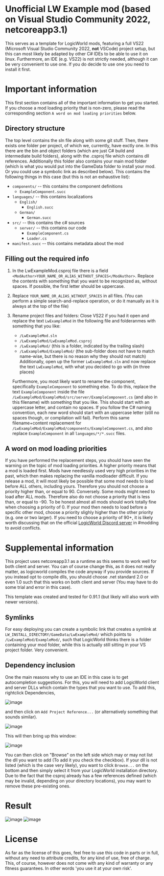 # Unofficial LW Example mod (based on Visual Studio Community 2022, netcoreapp3.1)
This serves as a template for LogicWorld mods, featuring a full VS22 (Microsoft Visual Studio Community 2022, **not** VSCode) project setup, but this can most likely be adapted by other C# IDEs to be able to use it on linux. Furthermore, an IDE (e.g. VS22) is not strictly needed, although it can be very convenient to use one. If you do decide to use one you need to install it first.


# Important information
This first section contains all of the important information to get you started. If you choose a mod loading priority that is non-zero, please read the corresponding section `A word on mod loading priorities` below.

## Directory structure
The top level contains the sln file along with some git stuff. Then, there exists one folder per project, of which we, currently, have exctly one.
In this there are the bin and object folders (which are just C# build and intermediate build folders), along with the .csproj file which contains dll references.
Additionally this folder also contains your main mod folder (which is what you would put into the GameData folder to install your mod. Or you could use a symbolic link as described below).
This contains the following things in this case (but this is not an exhaustive list):
- `components/` -- this contains the component definitions
    - `ExampleComponent.succ`
- `languages/` -- this contains localizations
    - `English/`
        - `English.succ`
    - `German/`
        - `German.succ`
- `src/` -- this contains the c# sources
    - `server/` -- this contains our code
        - `ExampleComponent.cs`
        - `Loader.cs`
- `manifest.succ` -- this contains metadata about the mod

## Filling out the required info
1. In the LwExampleMod.csproj file there is a field `<ModAuthor>YOUR_NAME_OR_ALIAS_WITHOUT_SPACES</ModAuthor>`. Replace the contents with something that you want to be recognized as, without spaces. If possible, the first letter should be uppercase.
2. Replace `YOUR_NAME_OR_ALIAS_WITHOUT_SPACES` in all files. (You can perform a simple search-and-replace operation, or do it manually as it is always at the top of the file)
3. Rename project files and folders:
    Close VS22 if you had it open and replace the text `LwExampleMod` in the following file and folderanmes with something that you like:
    - `/LwExampleMod.sln`
    - `/LwExampleMod/LwExampleMod.csproj`
    - `/LwExampleMod/` (this is a folder, indicated by the trailing slash)
    - `/LwExampleMod/ExampleMod/` (the sub-folder does not have to match name-wise, but there is no reason why they should not match)
    Additionally, open up the former `LwExampleMod.sln` and now replace the text `LwExampleMod`, with what you decided to go with (in three places)

    Furthermore, you most likely want to rename the component, specifically `ExampleComponent` to something else. To do this, replace the text `ExampleComponent` inside the file `/LwExampleMod/ExampleMod/src/server/ExampleComponent.cs` (and also in this filename) with something that you like. This should start with an uppercase letter, and contain no spaces. If you follow the C# naming convention, each new word should start with an uppercase letter (still no spaces though, or compilation will fail).
    Perform this same filename+content replacement for `/LwExampleMod/ExampleMod/components/ExampleComponent.cs`, and also replace `ExampleComponent` in all `languages/*/*.succ` files.

## A word on mod loading priorities
If you have performed the replacement steps, you should have seen the warning on the topic of mod loading priorities. A higher priority means that a mod is loaded first. Mods have needlessly used very high priorities in the past, which then makes replacing the vanilla modloader difficult. If you release a mod, it will most likely be possible that some mod needs to load before ALL others, including yours. Therefore you should not choose a priority higher than, or equal to 90. Conversely. Some mods might need to load after ALL mods. Therefore also do not choose a priority that is less than, or equal to -90. To be honest almost all mods should work totally fine when choosing a priority of 0. If your mod then needs to load before a specific other mod, choose a priority slighly higher than the other priority (e.g. one or two larger). If you need to choose a priority of 90+, it is likely worth discussing that on the official [LogicWorld Discord server](https://discord.gg/NaXhtFbA2h) in #modding to avoid conflicts.

# Supplemental information

This project uses netcoreapp3.1 as a runtime as this seems to work well for both client and server. You can of course change this, as it does not really matter, as logicworld compiles the code anyway if you provide sources.
If you instead opt to compile dlls, you should choose .net standard 2.0 or even 1.0 such that this works on both client and server (You may have to do some trial and error in this case).

This template was created and tested for 0.91.1 (but likely will also work with newer versions).

## Symlinks
For easy deploying you can create a symbolic link that creates a symlink at `LW_INSTALL_DIRECTORY/GameData/LwExampleMod/` which points to `/LwExampleMod/ExampleMod/`, such that LogicWorld thinks there is a folder containing your mod folder, while this is actually still sitting in your VS project folder. Very convenient.

## Dependency inclusion
One the main reasons why to use an IDE in this case is to get autocompletion suggestions. For this, you will need to add LogicWorld client and server DLLs which contain the types that you want to use.
To add this, rightclick Dependencies, 

![image](https://github.com/GHXX/LogicWorld-ExampleMod/assets/5289076/0ab3f04e-5c6c-4891-a13f-1f08101bd9c6)

and then click on `Add Project Reference...` (or alternatively something that sounds similar). 

![image](https://github.com/GHXX/LogicWorld-ExampleMod/assets/5289076/21f787ff-4d11-4de3-a090-ea5c2a623a14)

This will then bring up this window:

![image](https://github.com/GHXX/LogicWorld-ExampleMod/assets/5289076/a7e2384b-62f9-4546-bf48-0fffeddc8da9)

You can then click on "Browse" on the left side which may or may not list the dll you want to add (To add it you check the checkbox). If your dll is not listed (which is the case very likely), you want to click `Browse...` on the bottom and then simply select it from your LogicWorld installation directory.
Due to the fact that the csproj already has a few references defined (which may be invalid, depending on your directory locations), you may want to remove these pre-existing ones.


# Result
![image](https://github.com/GHXX/LogicWorld-ExampleMod/assets/5289076/9dfa797f-388e-4920-9a45-d003bb737a4a)
![image](https://github.com/GHXX/LogicWorld-ExampleMod/assets/5289076/8c96b140-b50f-49a0-a35c-76fbd6a2ff84)


# License
As far as the license of this goes, feel free to use this code in parts or in full, without any need to attribute credits, for any kind of use, free of charge. This, of course, however does not come with any kind of warranty or any fitness guarantees. In other words 'you use it at your own risk'.
